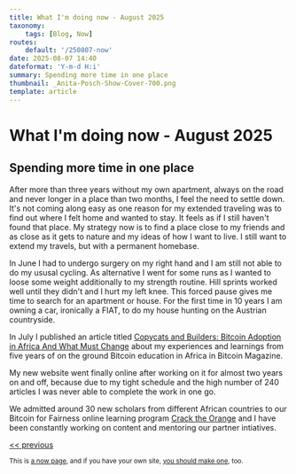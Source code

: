 ```yaml
---
title: What I'm doing now - August 2025
taxonomy:
    tags: [Blog, Now]
routes:
    default: '/250807-now'
date: 2025-08-07 14:40
dateformat: 'Y-m-d H:i'
summary: Spending more time in one place
thumbnail: _Anita-Posch-Show-Cover-700.png
template: article
---
```


# What I'm doing now - August 2025

## Spending more time in one place 

After more than three years without my own apartment, always on the road and never longer in a place than two months, I feel the need to settle down. It's not coming along easy as one reason for my extended traveling was to find out where I felt home and wanted to stay. It feels as if I still haven't found that place. My strategy now is to find a place close to my friends and as close as it gets to nature and my ideas of how I want to live. I still want to extend my travels, but with a permanent homebase.

In June I had to undergo surgery on my right hand and I am still not able to do my ususal cycling. As alternative I went for some runs as I wanted to loose some weight additionally to my strength routine. Hill sprints worked well until they didn't and I hurt my left knee. This forced pause gives me time to search for an apartment or house. For the first time in 10 years I am owning a car, ironically a FIAT, to do my house hunting on the Austrian countryside. 

In July I published an article titled [Copycats and Builders: Bitcoin Adoption in Africa And What Must Change](https://bitcoinmagazine.com/culture/africa-real-challenge-bitcoin-adoption) about my experiences and learnings from five years of on the ground Bitcoin education in Africa in Bitcoin Magazine.

My new website went finally online after working on it for almost two years on and off, because due to my tight schedule and the high number of 240 articles I was never able to complete the work in one go. 

We admitted around 30 new scholars from different African countries to our Bitcoin for Fairness online learning program [Crack the Orange](https://my.cracktheorange.com/scholarship) and I have been constantly working on content and mentoring our partner intiatives.

[<< previous](/250506-now)

<small>This is [a now page](https://nownownow.com/about), and if you have your own site, [you should make one](https://nownownow.com/about), too.</small>